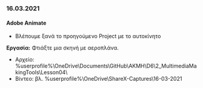 ### 16.03.2021
#### Adobe Animate

* Βλέπουμε ξανά το προηγούμενο Project με το αυτοκίνητο

**Εργασία:** Φτιάξτε μια σκηνή με αεροπλάνα.


* Αρχείο: %userprofile%\OneDrive\Documents\GitHub\AKMH\D6\2_MultimediaMakingTools\Lesson04\
* Βίντεο: βλ. %userprofile%\OneDrive\ShareX-Captures\16-03-2021
